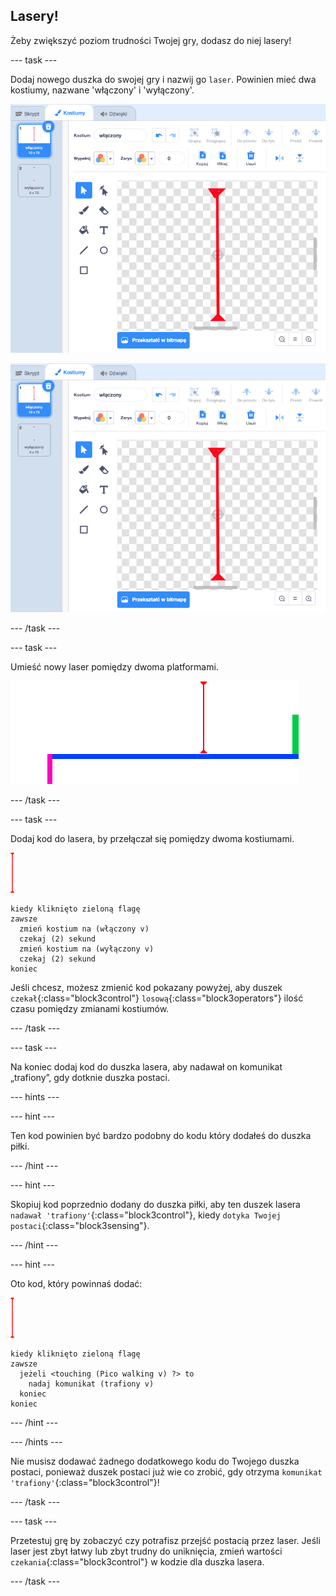 ## Lasery!

Żeby zwiększyć poziom trudności Twojej gry, dodasz do niej lasery!

--- task ---

Dodaj nowego duszka do swojej gry i nazwij go `laser`. Powinien mieć dwa kostiumy, nazwane 'włączony' i 'wyłączony'.

![zrzut ekranu](images/dodge-lasers-costume1.png)

![zrzut ekranu](images/dodge-lasers-costume1.png)

--- /task ---

--- task ---

Umieść nowy laser pomiędzy dwoma platformami.

![zrzut ekranu](images/dodge-lasers-position.png)

--- /task ---

--- task ---

Dodaj kod do lasera, by przełączał się pomiędzy dwoma kostiumami.

![duszek lasera](images/laser_sprite.png)

```blocks3
kiedy kliknięto zieloną flagę
zawsze 
  zmień kostium na (włączony v)
  czekaj (2) sekund
  zmień kostium na (wyłączony v)
  czekaj (2) sekund
koniec
```

Jeśli chcesz, możesz zmienić kod pokazany powyżej, aby duszek `czekał`{:class="block3control"} `losową`{:class="block3operators"} ilość czasu pomiędzy zmianami kostiumów.

--- /task ---

--- task ---

Na koniec dodaj kod do duszka lasera, aby nadawał on komunikat „trafiony”, gdy dotknie duszka postaci.

--- hints ---


--- hint ---

Ten kod powinien być bardzo podobny do kodu który dodałeś do duszka piłki.

--- /hint ---

--- hint ---

Skopiuj kod poprzednio dodany do duszka piłki, aby ten duszek lasera `nadawał 'trafiony'`{:class="block3control"}, kiedy `dotyka Twojej postaci`{:class="block3sensing"}.

--- /hint ---

--- hint ---

Oto kod, który powinnaś dodać:

![duszek lasera](images/laser_sprite.png)

```blocks3
kiedy kliknięto zieloną flagę
zawsze 
  jeżeli <touching (Pico walking v) ?> to 
    nadaj komunikat (trafiony v)
  koniec
koniec
```

--- /hint ---

--- /hints ---

Nie musisz dodawać żadnego dodatkowego kodu do Twojego duszka postaci, ponieważ duszek postaci już wie co zrobić, gdy otrzyma `komunikat 'trafiony'`{:class="block3control"}!

--- /task ---

--- task ---

Przetestuj grę by zobaczyć czy potrafisz przejść postacią przez laser. Jeśli laser jest zbyt łatwy lub zbyt trudny do uniknięcia, zmień wartości `czekania`{:class="block3control"} w kodzie dla duszka lasera.

--- /task ---